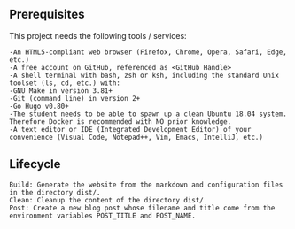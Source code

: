 ## Prerequisites
This project needs the following tools / services:

    -An HTML5-compliant web browser (Firefox, Chrome, Opera, Safari, Edge, etc.)
    -A free account on GitHub, referenced as <GitHub Handle>
    -A shell terminal with bash, zsh or ksh, including the standard Unix toolset (ls, cd, etc.) with:
    -GNU Make in version 3.81+
    -Git (command line) in version 2+
    -Go Hugo v0.80+
    -The student needs to be able to spawn up a clean Ubuntu 18.04 system. Therefore Docker is recommended with NO prior knowledge.
    -A text editor or IDE (Integrated Development Editor) of your convenience (Visual Code, Notepad++, Vim, Emacs, IntelliJ, etc.)
## Lifecycle
   
    Build: Generate the website from the markdown and configuration files in the directory dist/.
    Clean: Cleanup the content of the directory dist/
    Post: Create a new blog post whose filename and title come from the environment variables POST_TITLE and POST_NAME.


